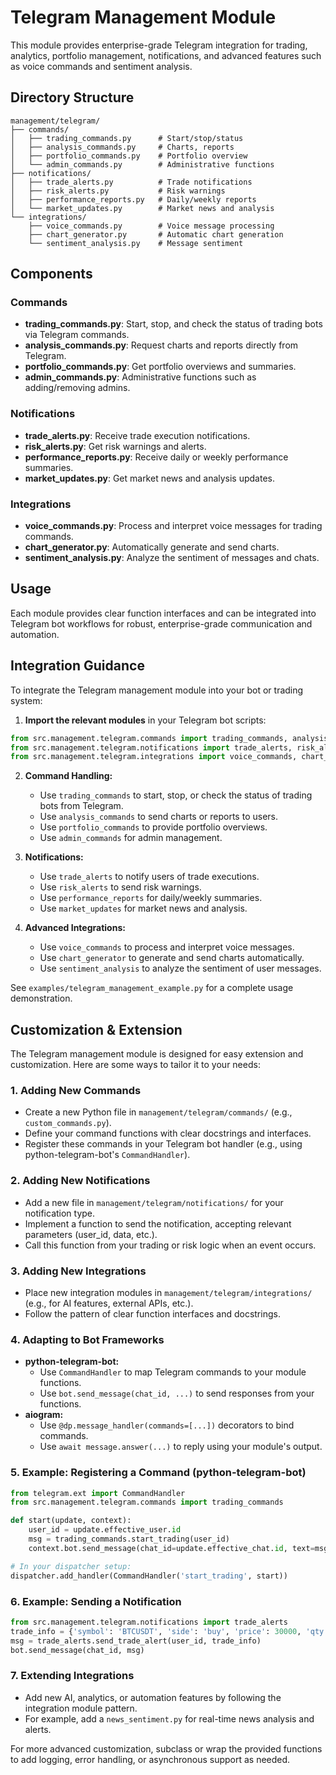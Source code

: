 # Telegram Management Module

This module provides enterprise-grade Telegram integration for trading, analytics, portfolio management, notifications, and advanced features such as voice commands and sentiment analysis.

## Directory Structure

```
management/telegram/
├── commands/
│   ├── trading_commands.py      # Start/stop/status
│   ├── analysis_commands.py     # Charts, reports
│   ├── portfolio_commands.py    # Portfolio overview
│   └── admin_commands.py        # Administrative functions
├── notifications/
│   ├── trade_alerts.py          # Trade notifications
│   ├── risk_alerts.py           # Risk warnings
│   ├── performance_reports.py   # Daily/weekly reports
│   └── market_updates.py        # Market news and analysis
└── integrations/
    ├── voice_commands.py        # Voice message processing
    ├── chart_generator.py       # Automatic chart generation
    └── sentiment_analysis.py    # Message sentiment
```

## Components

### Commands
- **trading_commands.py**: Start, stop, and check the status of trading bots via Telegram commands.
- **analysis_commands.py**: Request charts and reports directly from Telegram.
- **portfolio_commands.py**: Get portfolio overviews and summaries.
- **admin_commands.py**: Administrative functions such as adding/removing admins.

### Notifications
- **trade_alerts.py**: Receive trade execution notifications.
- **risk_alerts.py**: Get risk warnings and alerts.
- **performance_reports.py**: Receive daily or weekly performance summaries.
- **market_updates.py**: Get market news and analysis updates.

### Integrations
- **voice_commands.py**: Process and interpret voice messages for trading commands.
- **chart_generator.py**: Automatically generate and send charts.
- **sentiment_analysis.py**: Analyze the sentiment of messages and chats.

## Usage
Each module provides clear function interfaces and can be integrated into Telegram bot workflows for robust, enterprise-grade communication and automation.

## Integration Guidance

To integrate the Telegram management module into your bot or trading system:

1. **Import the relevant modules** in your Telegram bot scripts:

```python
from src.management.telegram.commands import trading_commands, analysis_commands, portfolio_commands, admin_commands
from src.management.telegram.notifications import trade_alerts, risk_alerts, performance_reports, market_updates
from src.management.telegram.integrations import voice_commands, chart_generator, sentiment_analysis
```

2. **Command Handling:**
   - Use `trading_commands` to start, stop, or check the status of trading bots from Telegram.
   - Use `analysis_commands` to send charts or reports to users.
   - Use `portfolio_commands` to provide portfolio overviews.
   - Use `admin_commands` for admin management.

3. **Notifications:**
   - Use `trade_alerts` to notify users of trade executions.
   - Use `risk_alerts` to send risk warnings.
   - Use `performance_reports` for daily/weekly summaries.
   - Use `market_updates` for market news and analysis.

4. **Advanced Integrations:**
   - Use `voice_commands` to process and interpret voice messages.
   - Use `chart_generator` to generate and send charts automatically.
   - Use `sentiment_analysis` to analyze the sentiment of user messages.

See `examples/telegram_management_example.py` for a complete usage demonstration.

## Customization & Extension

The Telegram management module is designed for easy extension and customization. Here are some ways to tailor it to your needs:

### 1. Adding New Commands
- Create a new Python file in `management/telegram/commands/` (e.g., `custom_commands.py`).
- Define your command functions with clear docstrings and interfaces.
- Register these commands in your Telegram bot handler (e.g., using python-telegram-bot's `CommandHandler`).

### 2. Adding New Notifications
- Add a new file in `management/telegram/notifications/` for your notification type.
- Implement a function to send the notification, accepting relevant parameters (user_id, data, etc.).
- Call this function from your trading or risk logic when an event occurs.

### 3. Adding New Integrations
- Place new integration modules in `management/telegram/integrations/` (e.g., for AI features, external APIs, etc.).
- Follow the pattern of clear function interfaces and docstrings.

### 4. Adapting to Bot Frameworks
- **python-telegram-bot:**
  - Use `CommandHandler` to map Telegram commands to your module functions.
  - Use `bot.send_message(chat_id, ...)` to send responses from your functions.
- **aiogram:**
  - Use `@dp.message_handler(commands=[...])` decorators to bind commands.
  - Use `await message.answer(...)` to reply using your module's output.

### 5. Example: Registering a Command (python-telegram-bot)
```python
from telegram.ext import CommandHandler
from src.management.telegram.commands import trading_commands

def start(update, context):
    user_id = update.effective_user.id
    msg = trading_commands.start_trading(user_id)
    context.bot.send_message(chat_id=update.effective_chat.id, text=msg)

# In your dispatcher setup:
dispatcher.add_handler(CommandHandler('start_trading', start))
```

### 6. Example: Sending a Notification
```python
from src.management.telegram.notifications import trade_alerts
trade_info = {'symbol': 'BTCUSDT', 'side': 'buy', 'price': 30000, 'qty': 0.1}
msg = trade_alerts.send_trade_alert(user_id, trade_info)
bot.send_message(chat_id, msg)
```

### 7. Extending Integrations
- Add new AI, analytics, or automation features by following the integration module pattern.
- For example, add a `news_sentiment.py` for real-time news analysis and alerts.

For more advanced customization, subclass or wrap the provided functions to add logging, error handling, or asynchronous support as needed. 